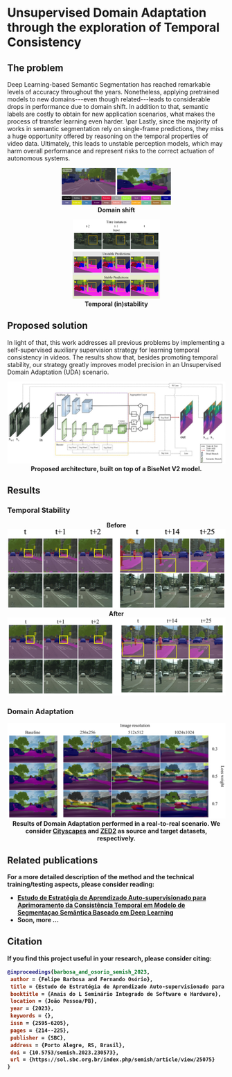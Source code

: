 # Unsupervised Domain Adaptation through the exploration of Temporal Consistency

## The problem
Deep Learning-based Semantic Segmentation has reached remarkable levels of accuracy throughout the years. Nonetheless, applying pretrained models to new domains---even though related---leads to considerable drops in performance due to domain shift. In addition to that, semantic labels are costly to obtain for new application scenarios, what makes the process of transfer learning even harder.
\par Lastly, since the majority of works in semantic segmentation rely on single-frame predictions, they miss a huge opportunity offered by reasoning on the temporal properties of video data. Ultimately, this leads to unstable perception models, which may harm overall performance and represent risks to the correct actuation of autonomous systems.


<p align="center"><img src="/images/domain_shift.png" alt="Domain Shift" style="width:50%"><br><b>Domain shift</b></p> <p align="center"><img src="/images/stable_and_unstable_predictions.png" alt="Temporal Stability" style="width:40%"><br><b>Temporal (in)stability</b></p>
<!-- </p>
<div class="row">
  <div class="column">
    <p align="center">
        <img src="/images/domain_shift.png" alt="Domain Shift" style="width:50%"><br>
        <b>Domain shift<b>
    </p>
  </div>
  <div class="column">
    <p align="center">
        <img src="/images/stable_and_unstable_predictions.png" alt="Temporal Stability" style="width:30%"><br>
        <b>Temporal (in)stability<b>
    </p>
  </div>
</div> -->

## Proposed solution
In light of that, this work addresses all previous problems by implementing a self-supervised auxiliary supervision strategy for learning temporal consistency in videos. The results show that, besides promoting temporal stability, our strategy greatly improves model precision in an Unsupervised Domain Adaptation (UDA) scenario.

<p align="center">
  <img src="/images/proposed_model.jpg">
  <b>Proposed architecture, built on top of a BiseNet V2 model.<b>
</p>

## Results

### Temporal Stability
<p align="center">
    <b>Before<b>
    <img src="/images/tc_before.jpg"><br>
    <b>After<b>
    <img src="/images/tc_after.jpg">
</p>

### Domain Adaptation
<p align="center">
    <img src="/images/domain_adaptation_results.png"><br>
    <b>Results of Domain Adaptation performed in a real-to-real scenario. We consider <a href="https://www.cityscapes-dataset.com/">Cityscapes</a> and <a href="https://bit.ly/zed2dataset">ZED2</a> as source and target datasets, respectively.<b>
</p>


## Related publications

For a more detailed description of the method and the technical training/testing aspects, please consider reading: 
* [Estudo de Estratégia de Aprendizado Auto-supervisionado para Aprimoramento da Consistência Temporal em Modelo de Segmentaçao Semântica Baseado em Deep Learning](https://doi.org/10.5753/semish.2023.230573)
* Soon, more ...

## Citation

If you find this project useful in your research, please consider citing:

```bibtex
@inproceedings{barbosa_and_osorio_semish_2023,
 author = {Felipe Barbosa and Fernando Osório},
 title = {Estudo de Estratégia de Aprendizado Auto-supervisionado para Aprimoramento da Consistência Temporal em Modelo de Segmentação Semântica Baseado em Deep Learning},
 booktitle = {Anais do L Seminário Integrado de Software e Hardware},
 location = {João Pessoa/PB},
 year = {2023},
 keywords = {},
 issn = {2595-6205},
 pages = {214--225},
 publisher = {SBC},
 address = {Porto Alegre, RS, Brasil},
 doi = {10.5753/semish.2023.230573},
 url = {https://sol.sbc.org.br/index.php/semish/article/view/25075}
}
```